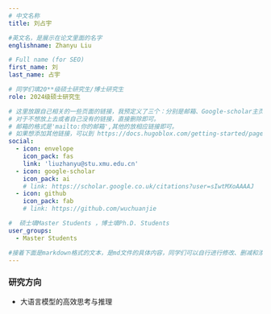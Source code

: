 ```yaml
---
# 中文名称
title: 刘占宇

#英文名，是展示在论文里面的名字
englishname: Zhanyu Liu

# Full name (for SEO)
first_name: 刘
last_name: 占宇

# 同学们填20**级硕士研究生/博士研究生
role: 2024级硕士研究生

# 这里放跟自己相关的一些页面的链接，我预定义了三个：分别是邮箱、Google-scholar主页和github主页
# 对于不想放上去或者自己没有的链接，直接删除即可。
# 邮箱的格式是'mailto:你的邮箱',其他的放相应链接即可。
# 如果想添加其他链接，可以到 https://docs.hugoblox.com/getting-started/page-builder/#icons 上去找图标，或者直接放在下面的详细介绍上
social:
  - icon: envelope
    icon_pack: fas
    link: 'liuzhanyu@stu.xmu.edu.cn'
  - icon: google-scholar
    icon_pack: ai
    # link: https://scholar.google.co.uk/citations?user=sIwtMXoAAAAJ
  - icon: github
    icon_pack: fab
    # link: https://github.com/wuchuanjie

#  硕士填Master Students ，博士填Ph.D. Students
user_groups:
  - Master Students

#接着下面是markdown格式的文本，是md文件的具体内容，同学们可以自行进行修改、删减和添加
---
```

<!-- 以下内容一定要遵循markdown语法 -->
<!-- ###代表的是以三级标题的形式展示后面的文本，* 代表以列表的形式展示后面的文本-->

<!-- 这里可以先放一段简要自我介绍或者是自己想要放上去的一些链接 ，不想放的话也可以删了-->

### 研究方向

* 大语言模型的高效思考与推理

<!-- 可以放校内外的一些荣誉，包括荣誉称号、奖学金、企业未来之星等等 -->
